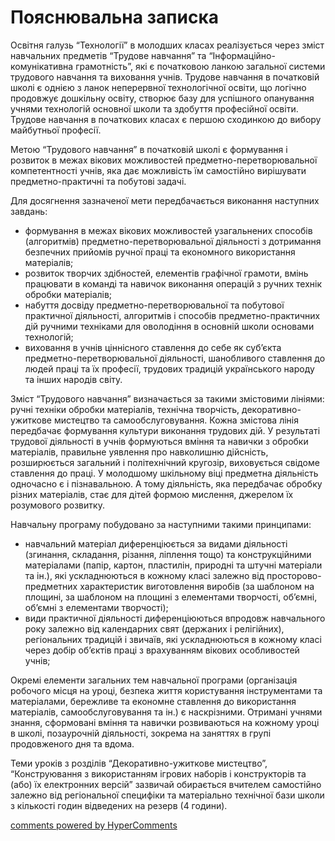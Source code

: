 <div id="hypercomments_widget" class="js-hypercomments-widget invisible"></div>

# Пояснювальна записка

Освітня галузь “Технології” в молодших класах реалізується через зміст навчальних предметів “Трудове навчання” та “Інформаційно-комунікативна грамотність”, які є початковою ланкою загальної системи трудового навчання та виховання учнів. Трудове навчання в початковій школі є однією з ланок неперервної технологічної освіти, що логічно продовжує дошкільну освіту, створює базу для успішного опанування учнями технологій основної школи та здобуття професійної освіти. Трудове навчання в початкових класах є першою сходинкою до вибору майбутньої професії.

Метою “Трудового навчання” в початковій школі є формування і розвиток в межах вікових можливостей предметно-перетворювальної компетентності учнів, яка дає можливість їм самостійно вирішувати предметно-практичні та побутові задачі. 

Для досягнення зазначеної мети передбачається виконання наступних завдань:
<ul type="disc">
<li>формування в межах вікових можливостей узагальнених способів (алгоритмів) предметно-перетворювальної діяльності з дотримання безпечних прийомів ручної праці та економного використання матеріалів;</li>
<li>розвиток творчих здібностей, елементів графічної грамоти, вмінь працювати в команді та навичок виконання операцій з ручних технік обробки матеріалів;</li>
<li>набуття досвіду предметно-перетворювальної та побутової практичної діяльності, алгоритмів і способів предметно-практичних дій ручними техніками для оволодіння в основній школи основами технологій;</li>
<li>виховання в учнів ціннісного ставлення до себе як суб’єкта предметно-перетворювальної діяльності, шанобливого ставлення до людей праці та їх професії, трудових традицій українського народу та інших народів світу.</li>
</ul>

Зміст “Трудового навчання” визначається за такими змістовими лініями: ручні техніки обробки матеріалів, технічна творчість, декоративно-ужиткове мистецтво та самообслуговування. Кожна змістова лінія передбачає формування культури виконання трудових дій. У результаті трудової діяльності в учнів формуються вміння та навички з обробки матеріалів, правильне уявлення про навколишню дійсність, розширюється загальний і політехнічний кругозір, виховується свідоме ставлення до праці. У молодшому шкільному віці предметна діяльність одночасно є і пізнавальною. А тому діяльність, яка передбачає обробку різних матеріалів, стає для дітей формою мислення, джерелом їх розумового розвитку.

Навчальну програму побудовано за наступними такими принципами: 
<ul type="disc">
<li>навчальний матеріал диференціюється за видами діяльності (згинання, складання, різання, ліплення тощо) та конструкційними матеріалами (папір, картон, пластилін, природні та штучні матеріали та ін.), які ускладнюються в кожному класі залежно від просторово-предметних характеристик виготовлення виробів (за шаблоном на площині, за шаблоном на площині з елементами творчості, об’ємні, об’ємні з елементами творчості);</li>
<li>види практичної діяльності диференціюються впродовж навчального року залежно від календарних свят (держаних і релігійних), регіональних традицій і звичаїв, які ускладнюються в кожному класі через добір об’єктів праці з врахуванням вікових особливостей учнів;</li>
</ul>

Окремі елементи загальних тем навчальної програми (організація робочого місця на уроці, безпека життя користування інструментами та матеріалами, бережливе та економне ставлення до використання матеріалів, самообслуговування та ін.) є наскрізними. Отримані учнями знання, сформовані вміння та навички розвиваються на кожному уроці в школі, позаурочній діяльності, зокрема на заняттях в групі продовженого дня та вдома.

Теми уроків з розділів “Декоративно-ужиткове мистецтво”, “Конструювання з використанням ігрових наборів і конструкторів та (або) їх електронних версій” зазвичай обирається вчителем самостійно залежно від регіональної специфіки та матеріально технічної бази школи з кількості годин відведених на резерв (4 години).

<div class="js-hypercomments-container">
<a href="http://hypercomments.com" class="hc-link" title="comments widget">comments powered by HyperComments</a>
</div>